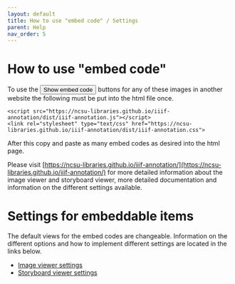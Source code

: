 ```yaml
---
layout: default
title: How to use "embed code" / Settings
parent: Help
nav_order: 5
---
```


# How to use "embed code"
To use the <button id="0001-1_button" class="listbutton" style="display: inline-block">Show embed code</button> buttons for any of these images in another website the following must be put into the html file once.
```
<script src="https://ncsu-libraries.github.io/iiif-annotation/dist/iiif-annotation.js"></script>
<link rel="stylesheet" type="text/css" href="https://ncsu-libraries.github.io/iiif-annotation/dist/iiif-annotation.css">
```

After this copy and paste as many embed codes as desired into the html page.

Please visit [https://ncsu-libraries.github.io/iiif-annotation/](https://ncsu-libraries.github.io/iiif-annotation/) for more detailed information about the image viewer and storyboard viewer, more detailed documentation and information on the different settings available.

# Settings for embeddable items
The default views for the embed codes are changeable. Information on the different options and how to implement different settings are located in the links below.

* [Image viewer settings](https://ncsu-libraries.github.io/iiif-annotation/imageviewer/)
* [Storyboard viewer settings](https://ncsu-libraries.github.io/iiif-annotation/storyboard/)

